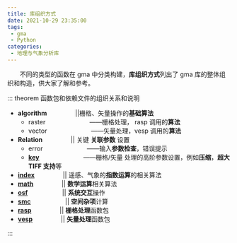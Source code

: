 ```yaml
---
title: 库组织方式
date: 2021-10-29 23:35:00
tags:
 - gma
 - Python
categories:
 - 地理与气象分析库
---
```

&emsp;&emsp;不同的类型的函数在 gma 中分类构建，**库组织方式**列出了 gma 库的整体组织和构造，供大家了解和参考。

<!-- more -->

::: theorem 函数包和依赖文件的组织关系和说明

- **algorithm**&emsp;&emsp; &emsp;&emsp; ||栅格、矢量操作的**基础算法**
	* raster &emsp;&emsp; &emsp;&emsp; &emsp;&emsp; ——栅格处理， rasp 调用的**算法** 
	* vector &emsp;&emsp; &emsp;&emsp; &emsp;&emsp; ——矢量处理，vesp 调用的**算法**
- **Relation**&emsp;&emsp; &emsp;&emsp; || 关键 **关联参数** 设置
	* error &emsp;&emsp; &emsp;&emsp; &emsp;&emsp; ——输入**参数检查**，错误提示
	* [**key**](Default.html#默认参数) &emsp;&emsp; &emsp;&emsp; &emsp;&emsp; ——栅格/矢量 处理的高阶参数设置，例如**压缩**，**超大 TIFF 支持**等
- [**index**](Function.html#index-指数运算)&emsp;&emsp; &emsp;&emsp; || 遥感、气象的**指数运算**的相关算法
- [**math**](Function.html#math-数学运算)&emsp;&emsp; &emsp;&emsp; || **数学运算**相关算法
- [**osf**](Function.html#osf-系统交互)&emsp;&emsp;&emsp; &emsp;&emsp; || **系统交互**操作
- [**smc**](Function.html#smc-空间杂项)&emsp;&emsp;&emsp; &emsp;&emsp; || **空间杂项**计算
- [**rasp**](Function.html#rasp-栅格处理)&emsp;&emsp; &emsp;&emsp; || **栅格处理**函数包
- [**vesp**](Function.html#vesp-矢量处理)&emsp;&emsp; &emsp;&emsp; || **矢量处理**函数包

:::

